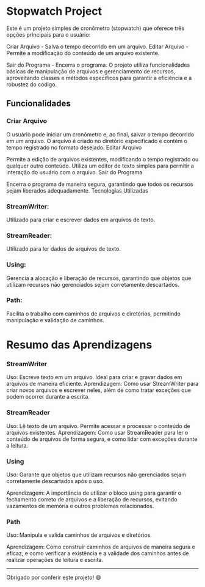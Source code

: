 # Stopwatch Project

Este é um projeto simples de cronômetro (stopwatch) que oferece três opções principais para o usuário:

Criar Arquivo - Salva o tempo decorrido em um arquivo.
Editar Arquivo - Permite a modificação do conteúdo de um arquivo existente.

Sair do Programa - Encerra o programa.
O projeto utiliza funcionalidades básicas de manipulação de arquivos e gerenciamento de recursos, aproveitando classes e métodos específicos para garantir a eficiência e a robustez do código.

## Funcionalidades
### Criar Arquivo

O usuário pode iniciar um cronômetro e, ao final, salvar o tempo decorrido em um arquivo.
O arquivo é criado no diretório especificado e contém o tempo registrado no formato desejado.
Editar Arquivo

Permite a edição de arquivos existentes, modificando o tempo registrado ou qualquer outro conteúdo.
Utiliza um editor de texto simples para permitir a interação do usuário com o arquivo.
Sair do Programa

Encerra o programa de maneira segura, garantindo que todos os recursos sejam liberados adequadamente.
Tecnologias Utilizadas

### StreamWriter: 
Utilizado para criar e escrever dados em arquivos de texto.

### StreamReader: 
Utilizado para ler dados de arquivos de texto.

### Using: 
Gerencia a alocação e liberação de recursos, garantindo que objetos que utilizam recursos não gerenciados sejam corretamente descartados.

### Path:

Facilita o trabalho com caminhos de arquivos e diretórios, permitindo manipulação e validação de caminhos.

# Resumo das Aprendizagens

### StreamWriter

Uso: Escreve texto em um arquivo. Ideal para criar e gravar dados em arquivos de maneira eficiente.
Aprendizagem: Como usar StreamWriter para criar novos arquivos e escrever neles, além de como tratar exceções que podem ocorrer durante a escrita.

### StreamReader

Uso: Lê texto de um arquivo. Permite acessar e processar o conteúdo de arquivos existentes.
Aprendizagem: Como usar StreamReader para ler o conteúdo de arquivos de forma segura, e como lidar com exceções durante a leitura.

### Using

Uso: Garante que objetos que utilizam recursos não gerenciados sejam corretamente descartados após o uso.

Aprendizagem: A importância de utilizar o bloco using para garantir o fechamento correto de arquivos e a liberação de recursos, evitando vazamentos de memória e outros problemas relacionados.

### Path

Uso: Manipula e valida caminhos de arquivos e diretórios.

Aprendizagem: Como construir caminhos de arquivos de maneira segura e eficaz, e como verificar a existência e a validade dos caminhos antes de realizar operações de leitura e escrita.
_____________________________________

Obrigado por conferir este projeto! 😄